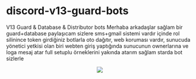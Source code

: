 # discord-v13-guard-bots
V13 Guard &amp; Database &amp; Distributor bots
Merhaba arkadaşlar sağlam bir guard+database paylaşıcam sizlere sms+gmail sistemi vardır içinde rol silinince token girdiğiniz botlarla oto dağıtır,
web koruması vardır, sunucuda yönetici yetkisi olan biri webten giriş yaptığında sunucunun ownerlarına ve loga mesaj atar full setuplu örneklerini yakında
atarım sağlam starda bot sizlerle 

</p>
<div align="center">
   <a href="https://discord.com/users/795761865690316811" target="_blank">
      <img src="https://lanyard-profile-readme.vercel.app/api/795761865690316811?bg=111111">
   </a>
</div>
